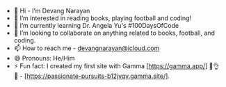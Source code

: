 - 👋 Hi - I’m Devang Narayan 
- 👀 I’m interested in reading books, playing football and coding!
- 🌱 I’m currently learning Dr. Angela Yu's #100DaysOfCode
- 💞️ I’m looking to collaborate on anything related to books, football, and coding.
- 📫 How to reach me - devangnarayan@icloud.com
- 😄 Pronouns: He/Him
- ⚡ Fun fact: I created my first site with Gamma [https://gamma.app/] 🙏👌😁 - [https://passionate-pursuits-b12jvqv.gamma.site/].

<!---
DevangNarayanPillaicoder/DevangNarayanPillaicoder is a ✨ special ✨ repository because its `README.md` (this file) appears on your GitHub profile.
You can click the Preview link to take a look at your changes.
--->
